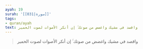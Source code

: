 ```yaml
---
ayah: 19
surah: '[[031|سورة]]'
tags:
- quran/ayah
text: واقصد في مشيك واغضض من صوتك ۚ إن أنكر الأصوات لصوت الحمير
---
```

> واقصد في مشيك واغضض من صوتك ۚ إن أنكر الأصوات لصوت الحمير
